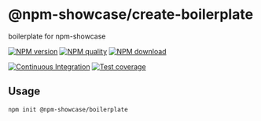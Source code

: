 # @npm-showcase/create-boilerplate

boilerplate for npm-showcase

[![NPM version](https://img.shields.io/npm/v/@npm-showcase/create-boilerplate.svg?style=flat-square)](https://npmjs.org/package/@npm-showcase/create-boilerplate)
[![NPM quality](http://npm.packagequality.com/shield/@npm-showcase/create-boilerplate.svg?style=flat-square)](http://packagequality.com/#?package=@npm-showcase/create-boilerplate)
[![NPM download](https://img.shields.io/npm/dm/@npm-showcase/create-boilerplate.svg?style=flat-square)](https://npmjs.org/package/@npm-showcase/create-boilerplate)

[![Continuous Integration](https://github.com/atian25/npm-showcase-boilerplate/actions/workflows/nodejs.yml/badge.svg)](https://github.com/atian25/npm-showcase-boilerplate/actions/workflows/nodejs.yml)
[![Test coverage](https://img.shields.io/codecov/c/github/atian25/npm-showcase-boilerplate.svg?style=flat-square)](https://codecov.io/gh/atian25/npm-showcase-boilerplate)

## Usage

```bash
npm init @npm-showcase/boilerplate
```
